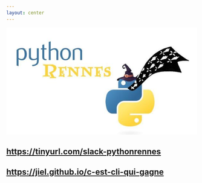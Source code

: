 ```yaml
---
layout: center
---
```


![Python Rennes](/assets/pythonrennes.jpeg)

## https://tinyurl.com/slack-pythonrennes
## https://jiel.github.io/c-est-cli-qui-gagne

